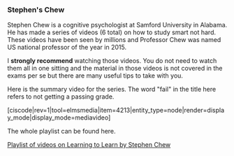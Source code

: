 ### Stephen's Chew

Stephen Chew is a cognitive psychologist at Samford University in Alabama. He has made a series of videos (6 total) on how to study smart not hard. These videos have been seen by millions and Professor Chew was named US national professor of the year in 2015. 

I **strongly recommend** watching those videos. You do not need to watch them all in one sitting and the material in those videos is not covered in the exams per se but there are many useful tips to take with you. 

Here is the summary video for the series. The word "fail" in the title here refers to not getting a passing grade. 

[ciscode|rev=1|tool=elmsmedia|item=4213|entity_type=node|render=display_mode|display_mode=mediavideo]
 
 The whole playlist can be found here. 
  
   <a target="_blank" href="https://www.youtube.com/watch?v=htv6eap1-_M&list=PL85708E6EA236E3DB&index=1">Playlist of videos on Learning to Learn by Stephen Chew</a>